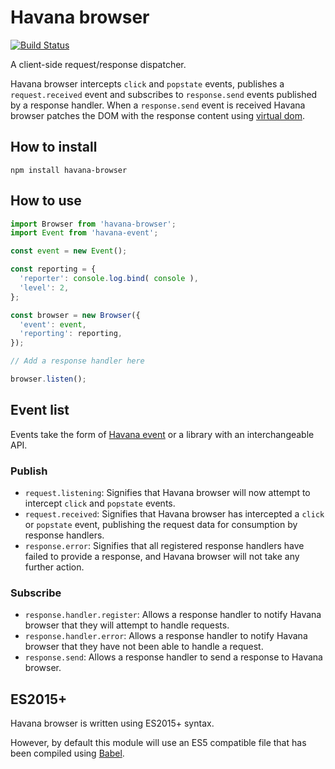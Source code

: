 # Havana browser

[![Build Status](https://travis-ci.org/colinmeinke/havana-browser.svg?branch=master)](https://travis-ci.org/colinmeinke/havana-browser)

A client-side request/response dispatcher.

Havana browser intercepts `click` and `popstate` events,
publishes a `request.received` event and subscribes to
`response.send` events published by a response handler.
When a `response.send` event is received Havana browser
patches the DOM with the response content using
[virtual dom](https://github.com/Matt-Esch/virtual-dom).

## How to install

```
npm install havana-browser
```

## How to use

```javascript
import Browser from 'havana-browser';
import Event from 'havana-event';

const event = new Event();

const reporting = {
  'reporter': console.log.bind( console ),
  'level': 2, 
};

const browser = new Browser({
  'event': event,
  'reporting': reporting,
});

// Add a response handler here

browser.listen();
```

## Event list

Events take the form of
[Havana event](https://github.com/colinmeinke/havana-event)
or a library with an interchangeable API.

### Publish

- `request.listening`: Signifies that Havana browser will now
  attempt to intercept `click` and `popstate` events.
- `request.received`: Signifies that Havana browser has
  intercepted a `click` or `popstate` event, publishing
  the request data for consumption by response handlers.
- `response.error`: Signifies that all registered response
  handlers have failed to provide a response, and Havana
  browser will not take any further action.

### Subscribe

- `response.handler.register`: Allows a response handler to
  notify Havana browser that they will attempt to handle
  requests.
- `response.handler.error`: Allows a response handler to
  notify Havana browser that they have not been able to
  handle a request.
- `response.send`: Allows a response handler to send a
  response to Havana browser.

## ES2015+

Havana browser is written using ES2015+ syntax.

However, by default this module will use an ES5
compatible file that has been compiled using
[Babel](https://babeljs.io).
